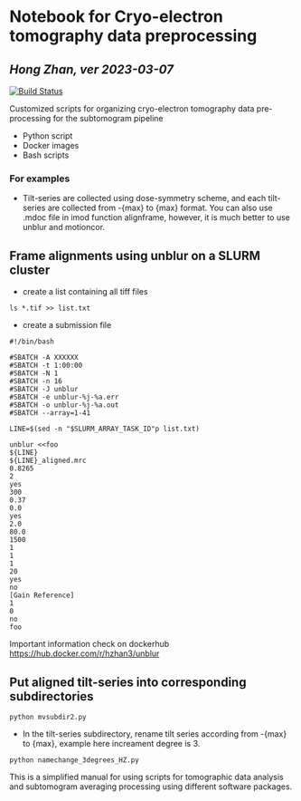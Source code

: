 # Notebook for Cryo-electron tomography data preprocessing
## _Hong Zhan, ver 2023-03-07_

[![Build Status](https://travis-ci.org/joemccann/dillinger.svg?branch=master)](https://travis-ci.org/joemccann/dillinger)

Customized scripts for organizing cryo-electron tomography data pre-processing for the subtomogram pipeline

- Python script
- Docker images
- Bash scripts

### For examples
- Tilt-series are collected using dose-symmetry scheme, and each tilt-series are collected from -{max} to {max} format. You can also use .mdoc file in imod function alignframe, however, it is much better to use unblur and motioncor.

## Frame alignments using unblur on a SLURM cluster
- create a list containing all tiff files
```
ls *.tif >> list.txt
```
- create a submission file
```
#!/bin/bash

#SBATCH -A XXXXXX
#SBATCH -t 1:00:00
#SBATCH -N 1
#SBATCH -n 16
#SBATCH -J unblur
#SBATCH -e unblur-%j-%a.err
#SBATCH -o unblur-%j-%a.out
#SBATCH --array=1-41

LINE=$(sed -n "$SLURM_ARRAY_TASK_ID"p list.txt)

unblur <<foo
${LINE}
${LINE}_aligned.mrc
0.8265
2
yes
300
0.37
0.0
yes
2.0
80.0
1500
1
1
1
20
yes
no
[Gain Reference]
1
0
no
foo
```
Important information check on dockerhub
https://hub.docker.com/r/hzhan3/unblur

## Put aligned tilt-series into corresponding subdirectories
```
python mvsubdir2.py
```
- In the tilt-series subdirectory, rename tilt series according from -{max} to {max}, example here increament degree is 3. 
```
python namechange_3degrees_HZ.py
```

This is a simplified manual for using scripts for tomographic data analysis and subtomogram averaging processing using different software packages.

